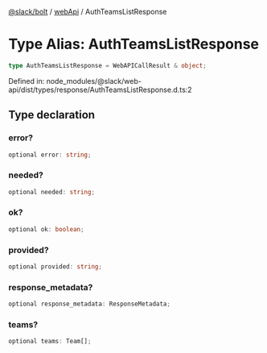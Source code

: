 [@slack/bolt](../../../../index.md) / [webApi](../index.md) / AuthTeamsListResponse

# Type Alias: AuthTeamsListResponse

```ts
type AuthTeamsListResponse = WebAPICallResult & object;
```

Defined in: node\_modules/@slack/web-api/dist/types/response/AuthTeamsListResponse.d.ts:2

## Type declaration

### error?

```ts
optional error: string;
```

### needed?

```ts
optional needed: string;
```

### ok?

```ts
optional ok: boolean;
```

### provided?

```ts
optional provided: string;
```

### response\_metadata?

```ts
optional response_metadata: ResponseMetadata;
```

### teams?

```ts
optional teams: Team[];
```
